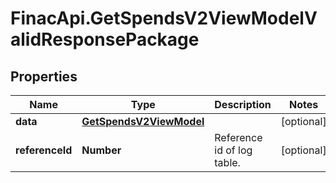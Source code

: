 # FinacApi.GetSpendsV2ViewModelValidResponsePackage

## Properties
Name | Type | Description | Notes
------------ | ------------- | ------------- | -------------
**data** | [**GetSpendsV2ViewModel**](GetSpendsV2ViewModel.md) |  | [optional] 
**referenceId** | **Number** | Reference id of log table. | [optional] 
